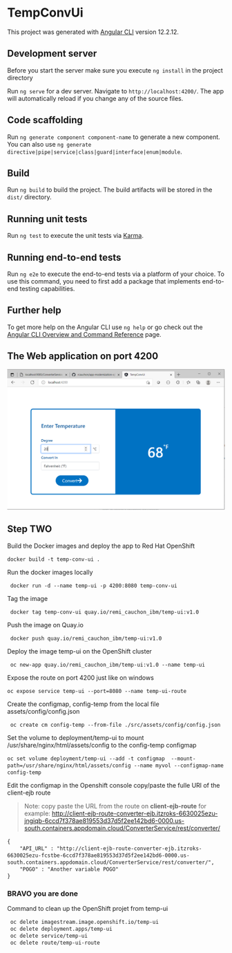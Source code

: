# TempConvUi

This project was generated with [Angular CLI](https://github.com/angular/angular-cli) version 12.2.12.

## Development server
Before you start the server make sure you execute `ng install` in the project directory

Run `ng serve` for a dev server. Navigate to `http://localhost:4200/`. The app will automatically reload if you change any of the source files.

## Code scaffolding

Run `ng generate component component-name` to generate a new component. You can also use `ng generate directive|pipe|service|class|guard|interface|enum|module`.

## Build

Run `ng build` to build the project. The build artifacts will be stored in the `dist/` directory.

## Running unit tests

Run `ng test` to execute the unit tests via [Karma](https://karma-runner.github.io).

## Running end-to-end tests

Run `ng e2e` to execute the end-to-end tests via a platform of your choice. To use this command, you need to first add a package that implements end-to-end testing capabilities.

## Further help

To get more help on the Angular CLI use `ng help` or go check out the [Angular CLI Overview and Command Reference](https://angular.io/cli) page.

## The Web application on port 4200
 ![app-modernization-ejb](../../images/frontend-temp-converter-1.PNG)


## Step TWO 
Build the Docker images and deploy the app to Red Hat OpenShift

```
docker build -t temp-conv-ui .
```
Run the docker images locally 
```
 docker run -d --name temp-ui -p 4200:8080 temp-conv-ui
```
Tag the image
```
 docker tag temp-conv-ui quay.io/remi_cauchon_ibm/temp-ui:v1.0
```
Push the image on Quay.io
```
 docker push quay.io/remi_cauchon_ibm/temp-ui:v1.0
```

Deploy the image temp-ui on the OpenShift cluster
```
 oc new-app quay.io/remi_cauchon_ibm/temp-ui:v1.0 --name temp-ui
```
Expose the route on port 4200 just like on windows
```
oc expose service temp-ui --port=8080 --name temp-ui-route
```

Create the configmap, config-temp from the local file assets/config/config.json
```
 oc create cm config-temp --from-file ./src/assets/config/config.json
```
Set the volume to deployment/temp-ui to mount /usr/share/nginx/html/assets/config to the config-temp configmap
```
oc set volume deployment/temp-ui --add -t configmap  --mount-path=/usr/share/nginx/html/assets/config --name myvol --configmap-name config-temp
```

Edit the configmap in the Openshift console copy/paste the fulle URl of the client-ejb route
>Note: copy paste the URL from the route on **client-ejb-route** for example:
  http://client-ejb-route-converter-ejb.itzroks-6630025ezu-jngiqb-6ccd7f378ae819553d37d5f2ee142bd6-0000.us-south.containers.appdomain.cloud/ConverterService/rest/converter/
```
{
    "API_URL" : "http://client-ejb-route-converter-ejb.itzroks-6630025ezu-fcstbe-6ccd7f378ae819553d37d5f2ee142bd6-0000.us-south.containers.appdomain.cloud/ConverterService/rest/converter/",
    "POGO" : "Another variable POGO"
}
```

### BRAVO you are done

Command to clean up the OpenShift projet from temp-ui
```
 oc delete imagestream.image.openshift.io/temp-ui
 oc delete deployment.apps/temp-ui
 oc delete service/temp-ui
 oc delete route/temp-ui-route
 ```

